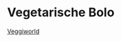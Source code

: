 # Vegetarische Bolo

[Veggiworld](https://veggieworld.eco/vegane-spaghetti-bolognese-mit-sojahack-rezept/)
